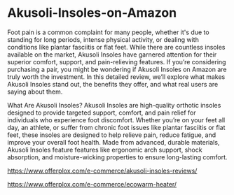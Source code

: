 # Akusoli-Insoles-on-Amazon

Foot pain is a common complaint for many people, whether it's due to standing for long periods, intense physical activity, or dealing with conditions like plantar fasciitis or flat feet. While there are countless insoles available on the market, Akusoli Insoles have garnered attention for their superior comfort, support, and pain-relieving features. If you’re considering purchasing a pair, you might be wondering if Akusoli Insoles on Amazon are truly worth the investment. In this detailed review, we’ll explore what makes Akusoli Insoles stand out, the benefits they offer, and what real users are saying about them.

What Are Akusoli Insoles?
Akusoli Insoles are high-quality orthotic insoles designed to provide targeted support, comfort, and pain relief for individuals who experience foot discomfort. Whether you’re on your feet all day, an athlete, or suffer from chronic foot issues like plantar fasciitis or flat feet, these insoles are designed to help relieve pain, reduce fatigue, and improve your overall foot health. Made from advanced, durable materials, Akusoli Insoles feature features like ergonomic arch support, shock absorption, and moisture-wicking properties to ensure long-lasting comfort.

https://www.offerplox.com/e-commerce/akusoli-insoles-reviews/

https://www.offerplox.com/e-commerce/ecowarm-heater/


